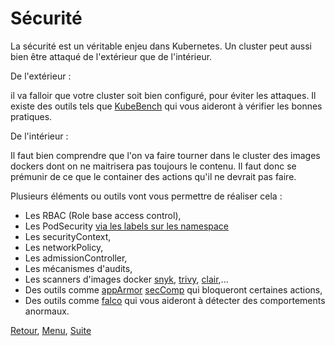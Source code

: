 # Sécurité

La sécurité est un véritable enjeu dans Kubernetes. 
Un cluster peut aussi bien être attaqué de l'extérieur que de l'intérieur. 

De l'extérieur :

il va falloir que votre cluster soit bien configuré, pour éviter les attaques. 
Il existe des outils tels que [KubeBench](https://github.com/aquasecurity/kube-bench) qui vous aideront à vérifier les bonnes pratiques.

De l'intérieur :

Il faut bien comprendre que l'on va faire tourner dans le cluster des images dockers dont on ne maitrisera pas toujours le contenu.
Il faut donc se prémunir de ce que le container des actions qu'il ne devrait pas faire.

Plusieurs éléments ou outils vont vous permettre de réaliser cela : 
- Les RBAC (Role base access control), 
- Les PodSecurity [via les labels sur les namespace](https://github.com/obeyler/Formation-K8S/edit/main/Chapitres/LabelAnnotation.md#un-role-lié-à-la-sécurité)
- Les securityContext, 
- Les networkPolicy,
- Les admissionController, 
- Les mécanismes d'audits, 
- Les scanners d'images docker [snyk](https://snyk.io/), [trivy](https://github.com/aquasecurity/trivy), [clair](https://github.com/quay/clair),...
- Des outils comme [appArmor](https://apparmor.net) [secComp](https://www.kernel.org/doc/html/v4.16/userspace-api/seccomp_filter.html#) qui bloqueront certaines actions,
- Des outils comme [falco](http://falco.org/) qui vous aideront à détecter des comportements anormaux.


[Retour](https://obeyler.github.io/Formation-K8S/Chapitres/Taint.html), [Menu](https://obeyler.github.io/Formation-K8S/), [Suite](https://obeyler.github.io/Formation-K8S/Chapitres/RBAC.html)
